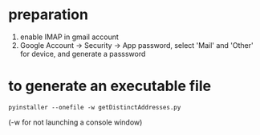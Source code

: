 # preparation
1. enable IMAP in gmail account
2. Google Account -> Security -> App password, select 'Mail' and 'Other' for device, and generate a passsword

# to generate an executable file
```
pyinstaller --onefile -w getDistinctAddresses.py
```
(-w for not launching a console window)